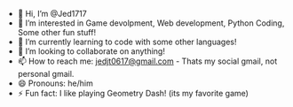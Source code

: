 - 👋 Hi, I’m @Jed1717
- 👀 I’m interested in Game devolpment, Web development, Python Coding, Some other fun stuff!
- 🌱 I’m currently learning to code with some other languages!
- 💞️ I’m looking to collaborate on anything!
- 📫 How to reach me: jedjt0617@gmail.com - Thats my social gmail, not personal gmail.
- 😄 Pronouns: he/him
- ⚡ Fun fact: I like playing Geometry Dash! (its my favorite game)
